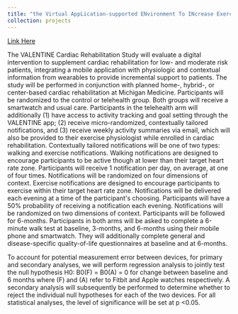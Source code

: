 ```yaml
---
title: "the Virtual AppLication-supported ENvironment To INcrease Exercise (VALENTINE) Study"
collection: projects
---
```


[Link Here](https://clinicaltrials.gov/ct2/show/NCT04587882)

The VALENTINE Cardiac Rehabilitation Study will evaluate a digital intervention to supplement cardiac rehabilitation for low- and moderate risk patients, integrating a mobile application with physiologic and contextual information from wearables to provide incremental support to patients. The study will be performed in conjunction with planned home-, hybrid-, or center-based cardiac rehabilitation at Michigan Medicine. Participants will be randomized to the control or telehealth group. Both groups will receive a smartwatch and usual care. Participants in the telehealth arm will additionally (1) have access to activity tracking and goal setting through the VALENTINE app; (2) receive micro-randomized, contextually tailored notifications, and (3) receive weekly activity summaries via email, which will also be provided to their exercise physiologist while enrolled in cardiac rehabilitation. Contextually tailored notifications will be one of two types: walking and exercise notifications. Walking notifications are designed to encourage participants to be active though at lower than their target heart rate zone. Participants will receive 1 notification per day, on average, at one of four times. Notifications will be randomized on four dimensions of context. Exercise notifications are designed to encourage participants to exercise within their target heart rate zone. Notifications will be delivered each evening at a time of the participant's choosing. Participants will have a 50% probability of receiving a notification each evening. Notifications will be randomized on two dimensions of context. Participants will be followed for 6-months. Participants in both arms will be asked to complete a 6-minute walk test at baseline, 3-months, and 6-months using their mobile phone and smartwatch. They will additionally complete general and disease-specific quality-of-life questionnaires at baseline and at 6-months.

To account for potential measurement error between devices, for primary and secondary analyses, we will perform regression analysis to jointly test the null hypothesis H0: B0(F) = B0(A) = 0 for change between baseline and 6 months where (F) and (A) refer to Fitbit and Apple watches respectively. A secondary analysis will subsequently be performed to determine whether to reject the individual null hypotheses for each of the two devices. For all statistical analyses, the level of significance will be set at p <0.05.
